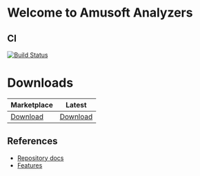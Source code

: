 # Welcome to Amusoft Analyzers

## CI

[![Build Status](https://taori.visualstudio.com/Amusoft.CodeAnalysis.Analyzers/_apis/build/status/taori.Amusoft.CodeAnalysis.Analyzers?branchName=master)](https://taori.visualstudio.com/Amusoft.CodeAnalysis.Analyzers/_build/latest?definitionId=4&branchName=master)

# Downloads

|Marketplace|Latest|
|---|---|
|[Download](https://marketplace.visualstudio.com/items?itemName=Amusoft.Amusoft-CodeAnalysis-Analyzers)|[Download](https://github.com/taori/Amusoft.CodeAnalysis.Analyzers/releases/latest)|

## References
- [Repository docs](https://github.com/taori/Amusoft.CodeAnalysis.Analyzers/tree/master/docs)
- [Features](https://github.com/taori/Amusoft.CodeAnalysis.Analyzers/tree/master/docs/FEATURES.md)
